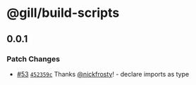# @gill/build-scripts

## 0.0.1

### Patch Changes

- [#53](https://github.com/gillsdk/gill/pull/53)
  [`452359c`](https://github.com/gillsdk/gill/commit/452359c08c5fd089fb1f1e7959e70fb34e148697) Thanks
  [@nickfrosty](https://github.com/nickfrosty)! - declare imports as type
